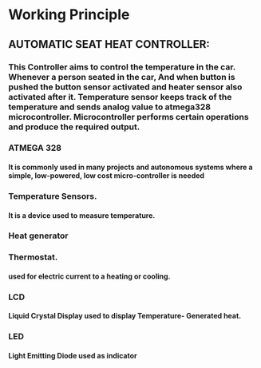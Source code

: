 # Working Principle
## AUTOMATIC SEAT HEAT CONTROLLER:
### This Controller aims to control the temperature in the car. Whenever a person seated in the car, And when button is pushed the button sensor activated and heater sensor also activated after it. Temperature sensor keeps track of the temperature and sends analog value to atmega328 microcontroller. Microcontroller performs certain operations and produce the required output.
###  ATMEGA 328
#### It is commonly used in many projects and autonomous systems where a simple, low-powered, low cost micro-controller is needed
###  Temperature Sensors.
#### It is a device used to measure temperature.
###  Heat generator
###  Thermostat.
#### used for electric current to a heating or cooling.
###  LCD
#### Liquid Crystal Display used to display Temperature- Generated heat.
###  LED
#### Light Emitting Diode used as indicator
